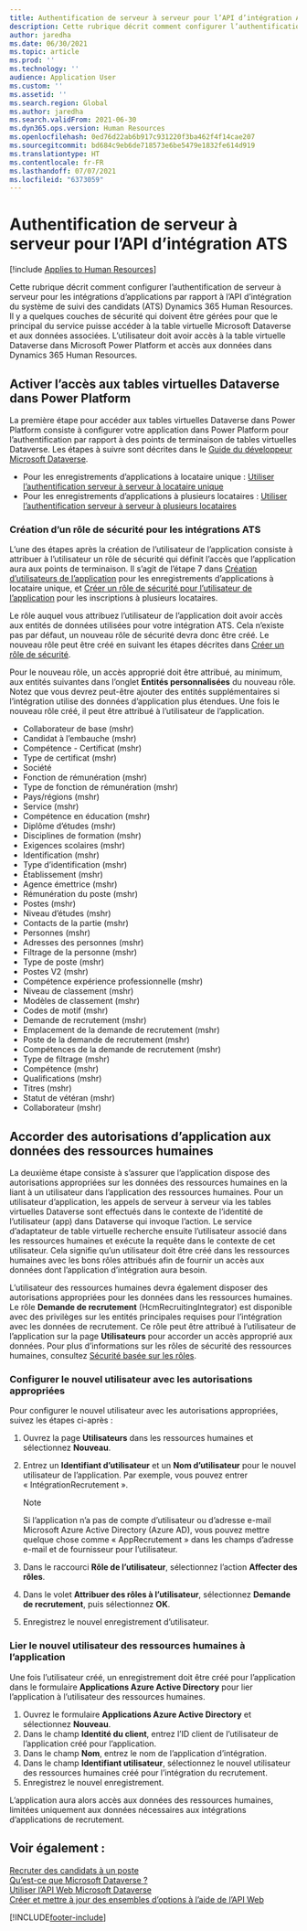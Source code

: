 ```yaml
---
title: Authentification de serveur à serveur pour l’API d’intégration ATS
description: Cette rubrique décrit comment configurer l’authentification de serveur à serveur pour les intégrations par rapport à l’API d’intégration du système de suivi des candidats (ATS) Dynamics 365 Human Resources.
author: jaredha
ms.date: 06/30/2021
ms.topic: article
ms.prod: ''
ms.technology: ''
audience: Application User
ms.custom: ''
ms.assetid: ''
ms.search.region: Global
ms.author: jaredha
ms.search.validFrom: 2021-06-30
ms.dyn365.ops.version: Human Resources
ms.openlocfilehash: 0ed76d22ab6b917c931220f3ba462f4f14cae207
ms.sourcegitcommit: bd684c9eb6de718573e6be5479e1832fe614d919
ms.translationtype: HT
ms.contentlocale: fr-FR
ms.lasthandoff: 07/07/2021
ms.locfileid: "6373059"
---
```

# <a name="server-to-server-authentication-for-the-ats-integration-api"></a>Authentification de serveur à serveur pour l’API d’intégration ATS

[!include [Applies to Human Resources](../includes/applies-to-hr.md)]

Cette rubrique décrit comment configurer l’authentification de serveur à serveur pour les intégrations d’applications par rapport à l’API d’intégration du système de suivi des candidats (ATS) Dynamics 365 Human Resources. Il y a quelques couches de sécurité qui doivent être gérées pour que le principal du service puisse accéder à la table virtuelle Microsoft Dataverse et aux données associées. L’utilisateur doit avoir accès à la table virtuelle Dataverse dans Microsoft Power Platform et accès aux données dans Dynamics 365 Human Resources.

## <a name="enable-access-to-dataverse-virtual-tables-in-power-platform"></a>Activer l’accès aux tables virtuelles Dataverse dans Power Platform

La première étape pour accéder aux tables virtuelles Dataverse dans Power Platform consiste à configurer votre application dans Power Platform pour l’authentification par rapport à des points de terminaison de tables virtuelles Dataverse. Les étapes à suivre sont décrites dans le [Guide du développeur Microsoft Dataverse](/powerapps/developer/data-platform).

  - Pour les enregistrements d’applications à locataire unique : [Utiliser l’authentification serveur à serveur à locataire unique](/powerapps/developer/data-platform/use-single-tenant-server-server-authentication)
  - Pour les enregistrements d’applications à plusieurs locataires : [Utiliser l’authentification serveur à serveur à plusieurs locataires](/powerapps/developer/data-platform/use-multi-tenant-server-server-authentication)

### <a name="creating-a-security-role-for-ats-integrations"></a>Création d’un rôle de sécurité pour les intégrations ATS

L’une des étapes après la création de l’utilisateur de l’application consiste à attribuer à l’utilisateur un rôle de sécurité qui définit l’accès que l’application aura aux points de terminaison. Il s’agit de l’étape 7 dans [Création d’utilisateurs de l’application](/powerapps/developer/data-platform/use-single-tenant-server-server-authentication#application-user-creation) pour les enregistrements d’applications à locataire unique, et [Créer un rôle de sécurité pour l’utilisateur de l’application](/powerapps/developer/data-platform/use-multi-tenant-server-server-authentication#create-a-security-role-for-the-application-user) pour les inscriptions à plusieurs locataires. 

Le rôle auquel vous attribuez l’utilisateur de l’application doit avoir accès aux entités de données utilisées pour votre intégration ATS. Cela n’existe pas par défaut, un nouveau rôle de sécurité devra donc être créé. Le nouveau rôle peut être créé en suivant les étapes décrites dans [Créer un rôle de sécurité](/power-platform/admin/create-edit-security-role#create-a-security-role).

Pour le nouveau rôle, un accès approprié doit être attribué, au minimum, aux entités suivantes dans l’onglet **Entités personnalisées** du nouveau rôle. Notez que vous devrez peut-être ajouter des entités supplémentaires si l’intégration utilise des données d’application plus étendues. Une fois le nouveau rôle créé, il peut être attribué à l’utilisateur de l’application.

  - Collaborateur de base (mshr)
  - Candidat à l’embauche (mshr)
  - Compétence - Certificat (mshr)
  - Type de certificat (mshr)
  - Société
  - Fonction de rémunération (mshr)
  - Type de fonction de rémunération (mshr)
  - Pays/régions (mshr)
  - Service (mshr)
  - Compétence en éducation (mshr)
  - Diplôme d’études (mshr)
  - Disciplines de formation (mshr)
  - Exigences scolaires (mshr)
  - Identification (mshr)
  - Type d’identification (mshr)
  - Établissement (mshr)
  - Agence émettrice (mshr)
  - Rémunération du poste (mshr)
  - Postes (mshr)
  - Niveau d’études (mshr)
  - Contacts de la partie (mshr)
  - Personnes (mshr)
  - Adresses des personnes (mshr)
  - Filtrage de la personne (mshr)
  - Type de poste (mshr)
  - Postes V2 (mshr)
  - Compétence expérience professionnelle (mshr)
  - Niveau de classement (mshr)
  - Modèles de classement (mshr)
  - Codes de motif (mshr)
  - Demande de recrutement (mshr)
  - Emplacement de la demande de recrutement (mshr)
  - Poste de la demande de recrutement (mshr)
  - Compétences de la demande de recrutement (mshr)
  - Type de filtrage (mshr)
  - Compétence (mshr)
  - Qualifications (mshr)
  - Titres (mshr)
  - Statut de vétéran (mshr)
  - Collaborateur (mshr)

## <a name="granting-application-permissions-to-human-resources-data"></a>Accorder des autorisations d’application aux données des ressources humaines

La deuxième étape consiste à s’assurer que l’application dispose des autorisations appropriées sur les données des ressources humaines en la liant à un utilisateur dans l’application des ressources humaines. Pour un utilisateur d’application, les appels de serveur à serveur via les tables virtuelles Dataverse sont effectués dans le contexte de l’identité de l’utilisateur (app) dans Dataverse qui invoque l’action. Le service d’adaptateur de table virtuelle recherche ensuite l’utilisateur associé dans les ressources humaines et exécute la requête dans le contexte de cet utilisateur. Cela signifie qu’un utilisateur doit être créé dans les ressources humaines avec les bons rôles attribués afin de fournir un accès aux données dont l’application d’intégration aura besoin.

L’utilisateur des ressources humaines devra également disposer des autorisations appropriées pour les données dans les ressources humaines. Le rôle **Demande de recrutement** (HcmRecruitingIntegrator) est disponible avec des privilèges sur les entités principales requises pour l’intégration avec les données de recrutement. Ce rôle peut être attribué à l’utilisateur de l’application sur la page **Utilisateurs** pour accorder un accès approprié aux données. Pour plus d’informations sur les rôles de sécurité des ressources humaines, consultez [Sécurité basée sur les rôles](/fin-ops-core/dev-itpro/sysadmin/role-based-security).

### <a name="set-up-the-new-user-with-appropriate-permissions"></a>Configurer le nouvel utilisateur avec les autorisations appropriées

Pour configurer le nouvel utilisateur avec les autorisations appropriées, suivez les étapes ci-après :

  1. Ouvrez la page **Utilisateurs** dans les ressources humaines et sélectionnez **Nouveau**.
  2. Entrez un **Identifiant d’utilisateur** et un **Nom d’utilisateur** pour le nouvel utilisateur de l’application. Par exemple, vous pouvez entrer « IntégrationRecrutement ».

      > [!NOTE]
      > Si l’application n’a pas de compte d’utilisateur ou d’adresse e-mail Microsoft Azure Active Directory (Azure AD), vous pouvez mettre quelque chose comme « AppRecrutement » dans les champs d’adresse e-mail et de fournisseur pour l’utilisateur.

  3. Dans le raccourci **Rôle de l’utilisateur**, sélectionnez l’action **Affecter des rôles**.
  4. Dans le volet **Attribuer des rôles à l’utilisateur**, sélectionnez **Demande de recrutement**, puis sélectionnez **OK**.
  5. Enregistrez le nouvel enregistrement d’utilisateur.

### <a name="link-the-new-human-resources-user-to-the-application"></a>Lier le nouvel utilisateur des ressources humaines à l’application

Une fois l’utilisateur créé, un enregistrement doit être créé pour l’application dans le formulaire **Applications Azure Active Directory** pour lier l’application à l’utilisateur des ressources humaines.

  1. Ouvrez le formulaire **Applications Azure Active Directory** et sélectionnez **Nouveau**.
  2. Dans le champ **Identité du client**, entrez l’ID client de l’utilisateur de l’application créé pour l’application.
  3. Dans le champ **Nom**, entrez le nom de l’application d’intégration.
  4. Dans le champ **Identifiant utilisateur**, sélectionnez le nouvel utilisateur des ressources humaines créé pour l’intégration du recrutement.
  5. Enregistrez le nouvel enregistrement.

L’application aura alors accès aux données des ressources humaines, limitées uniquement aux données nécessaires aux intégrations d’applications de recrutement.

## <a name="see-also"></a>Voir également :

[Recruter des candidats à un poste](hr-personnel-recruit.md)<br>
[Qu’est-ce que Microsoft Dataverse ?](/powerapps/maker/data-platform/data-platform-intro)<br>
[Utiliser l’API Web Microsoft Dataverse](/powerapps/developer/data-platform/webapi/overview)<br>
[Créer et mettre à jour des ensembles d’options à l’aide de l’API Web](/powerapps/developer/data-platform/webapi/create-update-optionsets)<br>

[!INCLUDE[footer-include](../includes/footer-banner.md)]
